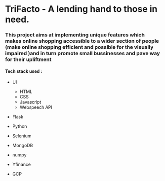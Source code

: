 # TriFacto - A lending hand to those in need.
### This project aims at implementing unique features which makes online shopping accessible to a wider section of people (make online shopping efficient and possible for the visually impaired )and in turn promote small bussinesses and pave way for their upliftment
#### Tech stack used :

- UI
    - HTML
    - CSS
    - Javascript
    - Webspeech API

- Flask
- Python
- Selenium
- MongoDB
- numpy
- Yfinance
- GCP

